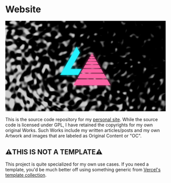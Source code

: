 # Website

[![OG Image for laniakita.com](./laniakita-com.png)](https://laniakita.com)

This is the source code repository for my [personal site](https://laniakita.com). While the source code is licensed under GPL, I have retained the copyrights for my own original Works. Such Works include my written articles/posts and my own Artwork and images that are labeled as Original Content or "OC". 

## ⚠️THIS IS NOT A TEMPLATE⚠️

This project is quite specialized for my own use cases. If you need a template, you'd be much better off using something generic from [Vercel's template collection](https://vercel.com/templates).

